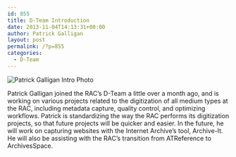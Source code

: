 ```yaml
---
id: 855
title: D-Team Introduction
date: 2013-11-04T14:13:31+00:00
author: Patrick Galligan
layout: post
permalink: /?p=855
categories:
  - D-Team
---
```

![Patrick Galligan Intro Photo](http://rockarch.org/programs/digital/bitsandbytes/wp-content/uploads/2013/11/38edfaf.jpg)

Patrick Galligan joined the RAC’s D-Team a little over a month ago, and is working on various projects related to the digitization of all medium types at the RAC, including metadata capture, quality control, and optimizing workflows. Patrick is standardizing the way the RAC performs its digitization projects, so that future projects will be quicker and easier. In the future, he will work on capturing websites with the Internet Archive’s tool, Archive-It. He will also be assisting with the RAC’s transition from ATReference to ArchivesSpace.
